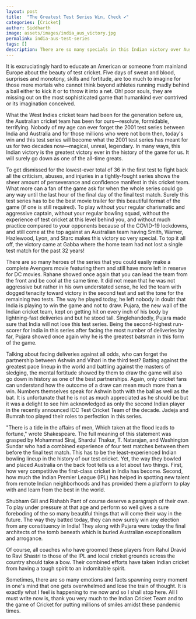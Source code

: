 ```yaml
---
layout: post
title:  "The Greatest Test Series Win, Check ✔"
categories: [Cricket]
author: Siddharth
image: assets/images/india_aus_victory.jpg
permalink: india-aus-test-series
tags: []
description: There are so many specials in this Indian victory over Australia.
---
```

It is excruciatingly hard to educate an American or someone from mainland Europe about the beauty of test cricket. Five days of sweat and blood, surprises and monotony, skills and fortitude, are too much to imagine for those mere mortals who cannot think beyond athletes running madly behind a ball either to kick it or to throw it into a net. Oh! poor souls, they are missing out on the most sophisticated game that humankind ever contrived or its imagination conceived.

What the West Indies cricket team had been for the generation before us, the Australian cricket team has been for ours—resolute, formidable, terrifying. Nobody of my age can ever forget the 2001 test series between India and Australia and for those millions who were not born then, today's win and this test series will become what the 2001 test series has meant for us for two decades now—magical, unreal, legendary. In many ways, this Indian victory is the greatest victory ever in the history of the game for us. It will surely go down as one of the all-time greats.

To get dismissed for the lowest-ever total of 36 in the first test to fight back all the criticism, abuses, and injuries in a tightly-fought series shows the sheer amount of perseverance and confidence manifest in this cricket team. What more can a fan of the game ask for when the whole series could go any way until the last hour of the final day of the final test match. Surely this test series has to be the best movie trailer for this beautiful format of the game (if one is still required). To play without your regular charismatic and aggressive captain, without your regular bowling squad, without the experience of test cricket at this level behind you, and without much practice compared to your opponents because of the COVID-19 lockdowns, and still come at the top against an Australian team having Smith, Warner, Hazlewood, Lyon, and Starc makes this victory so very special. To top it all off, the victory came at Gabba where the home team had not lost a single test match for the past 32 years!

There are so many heroes of the series that you could easily make a complete Avengers movie featuring them and still have more left in reserve for DC movies. Rahane showed once again that you can lead the team from the front and be cool at the same time. It did not mean that he was not aggressive but rather in his own understated sense, he led the team with dogged tenacity toward victory in the second test and set the tone for the remaining two tests. The way he played today, he left nobody in doubt that India is playing to win the game and not to draw. Pujara, the new wall of the Indian cricket team, kept on getting hit on every inch of his body by lightning-fast deliveries and but he stood tall. Singlehandedly, Pujara made sure that India will not lose this test series. Being the second-highest run-scorer for India in this series after facing the most number of deliveries by far, Pujara showed once again why he is the greatest batsman in this form of the game.

Talking about facing deliveries against all odds, who can forget the partnership between Ashwin and Vihari in the third test? Batting against the greatest pace lineup in the world and battling against the masters of sledging, the mental fortitude showed by them to draw the game will also go down in history as one of the best partnerships. Again, only cricket fans can understand how the outcome of a draw can mean much more than a win. Numbers themselves speak for Ashwin both with the ball as well as the bat. It is unfortunate that he is not as much appreciated as he should be but it was a delight to see him acknowledged as only the second Indian player in the recently announced ICC Test Cricket Team of the decade. Jadeja and Bumrah too played their roles to perfection in this series.

"There is a tide in the affairs of men, Which taken at the flood leads to fortune," wrote Shakespeare. The full meaning of this statement was grasped by Mohammad Siraj, Shardul Thakur, T. Natarajan, and Washington Sundar who had a combined experience of four test matches between them before the final test match. This has to be the least-experienced Indian bowling lineup in the history of our test cricket. Yet, the way they bowled and placed Australia on the back foot tells us a lot about two things. First, how very competitive the first-class cricket in India has become. Second, how much the Indian Premier League (IPL) has helped in spotting new talent from remote Indian neighborhoods and has provided them a platform to play with and learn from the best in the world. 

Shubham Gill and Rishabh Pant of course deserve a paragraph of their own. To play under pressure at that age and perform so well gives a sure foreboding of the so many beautiful things that will come their way in the future. The way they batted today, they can now surely win any election from any constituency in India! They along with Pujara were today the final architects of the tomb beneath which is buried Australian exceptionalism and arrogance.

Of course, all coaches who have groomed these players from Rahul Dravid to Ravi Shastri to those of the IPL and local cricket grounds across the country should take a bow. Their combined efforts have taken Indian cricket from having a tough spirit to an indomitable spirit. 

Sometimes, there are so many emotions and facts spawning every moment in one's mind that one gets overwhelmed and lose the train of thought. It is exactly what I feel is happening to me now and so I shall stop here. All I must write now is, thank you very much to the Indian Cricket Team and to the game of Cricket for putting millions of smiles amidst these pandemic times.
